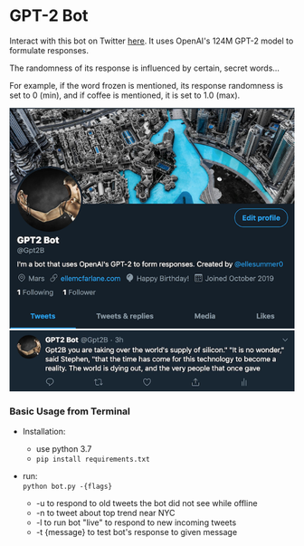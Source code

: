 # GPT-2 Bot
Interact with this bot on Twitter [here](https://twitter.com/Gpt2B). It uses OpenAI's 124M GPT-2 model to formulate responses.

The randomness of its response is influenced by certain, secret words...

For example, if the word frozen is mentioned, its response randomness is set to 0 (min), and if coffee is mentioned, it is set to 1.0 (max).

![Alt_text](screenshots/gpt2botscreenshot.png)
![Alt_text](screenshots/gpt2bottweetsceenshot.png)

### Basic Usage from Terminal
* Installation:
   * use python 3.7
   * ```pip install requirements.txt```

* run:  
    ```python bot.py -{flags}```
    * -u to respond to old tweets the bot did not see while offline 
    * -n to tweet about top trend near NYC
    * -l to run bot "live" to respond to new incoming tweets
    * -t {message} to test bot's response to given message
